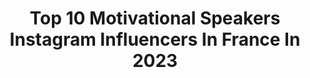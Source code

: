 ---
title: Top 10 Motivational Speakers Instagram Influencers In France In 2023
description: >-
  Find top motivational speakers Instagram influencers in France in 2023. Most popular hashtags: #motivation #climbing #motivationquotes #motivationalquotes.
platform: Instagram
hits: 26
text_top: See the best Instagram influencers on inBeat.
text_bottom: inBeat has 26 Instagram influencers like this in France for you to collaborate.
profiles:
  - username: "nuriapicasoficial"
    fullname: >-
      Núria Picas
    bio: >-
      🥇 Ultra Trail World Champion 👇🏻 Motivational Speaker / Conferenciant 👇🏻
    location: "France"
    followers: 89538
    engagement: 424
    commentsToLikes: 0.006723
    id: ck5hcdyoghkgb0i11h3ue032d
    verified: true
    hashtags: "#challengesportcatalogne, #bergueda, #livemorenow, #climbing"
  - username: "jacovangass"
    fullname: >-
      Jaco van Gass
    bio: >-
      🚴🏻‍♂️ Champion Para-Cyclist 📢 Motivational Speaker 🏔 Adventurer 👷🏽‍♂️ @thewigleygroup 🏡 @assetacademyuk 🚵🏼‍♀️ @thinairsports
    location: "France"
    followers: 10508
    engagement: 447
    commentsToLikes: 0.010860
    id: ck6tqj2slrr600j71l6ra6sih
    verified: false
    hashtags: "#lovecycling, #fit, #cyclingshot, #cyclingphoto"
  - username: "jae_deen"
    fullname: >-
      Jae Deen
    bio: >-
      🇨🇦 Muslim Convert 10 Years 🇬🇭 | Author | Artist | Motivational Speaker | Language Learner | Philanthropist
    location: "France"
    followers: 211508
    engagement: 454
    commentsToLikes: 0.032381
    id: ck5hjgu3agltx0i111nsxcr96
    verified: false
    hashtags: "#marriage, #explorepage, #salams, #muslimlove"
  - username: "femitaayanbeku"
    fullname: >-
      Femita Ayanbeku
    bio: >-
      USA Paralympian #TeamOssur #össurfamily #grrrlarmy Motivational Speaker-ACE Personal Trainer CEO:Limb-It-LessCreations Inc @theborntorunfoundation
    location: "France"
    followers: 10093
    engagement: 371
    commentsToLikes: 0.153224
    id: ck6ug6t6i190h0j71qs8rcjeo
    verified: true
    hashtags: "#lifewithoutlimitations, #grrlarmy, #grrrlarmy, #unitedprosthetics"
  - username: "fredrik.strang"
    fullname: >-
      Fredrik Sträng
    bio: >-
      Climber | Motivational speaker | Filmmaker Climbed nine 8000m peaks / 7 Summits in 191 days - My journey to the worlds mountains -
    location: "France"
    followers: 6263
    engagement: 566
    commentsToLikes: 0.024666
    id: ckf5ubutdkbdu0j23fj6hwqne
    verified: false
    hashtags: "#lasportiva, #abisko, #climbing, #dalarna"
  - username: "vjerujemucuda"
    fullname: >-
      VJERUJEM U CUDA
    bio: >-
      BRATISLAV SAVIĆ Public & Motivational speaker YouTuber creator Book author - "IZABERI USPEH" Business mail: vjerujemucudabratislav@gmail.com
    location: "France"
    followers: 20984
    engagement: 283
    commentsToLikes: 0.042589
    id: ck13agis6qa470i199ws932mn
    verified: false
    hashtags: "#karleusastar, #jelenakarleusa, #karleusa, #dobarglas"
  - username: "emprezzgolding"
    fullname: >-
      Emprezz Golding
    bio: >-
      Television Host & Executive. Motivational Speaker. Entrepreneur. Youth Advocate. Board Chair - Maxfield Park Children's Home. UNIA member. Mom & Wife.
    location: "France"
    followers: 195583
    engagement: 73
    commentsToLikes: 0.024771
    id: ck5zk8h8kj0oh0i147qqh0jba
    verified: false
    hashtags: "#myyaad, #jamaica, #iamemprezz, #exceptionaljamaicans"
  - username: "theyoungbulljgray"
    fullname: >-
      Jonas Gray
    bio: >-
      God First. Proud Father #NFL RB. Notre Dame. Pontiac, MI. Motivational Speaker. Servant Leader. Politics. SB XLIX champ.
    location: "France"
    followers: 49205
    engagement: 121
    commentsToLikes: 0.018144
    id: ck5zxqzbn8i1d0i14s9oeownc
    verified: true
    hashtags: "#hbd, #pontiacyouthrec, #ballin, #pontiacsliverdome"
  - username: "un_sent_messages"
    fullname: >-
      Unsent Messages
    bio: >-
      We learn little from our successes, but a lot from our failures.
    location: "France"
    followers: 35335
    engagement: 355
    commentsToLikes: 0.008772
    id: ck139fo79l2fs0i19l873zdk0
    verified: false
    hashtags: "#quotagram, #successmindset, #successtips, #tale"
  - username: "journey.to.make.millions"
    fullname: >-
      JTMM💰SUCCESS💰MINDSET
    bio: >-
      💎 Welcome to our family of Big Dreamers. 🚀Help to boost your inner feelings. 🕵️DM me for paid mentorship. 👇🏻Free ig growth ebook.
    location: "France"
    followers: 3799
    engagement: 810
    commentsToLikes: 0.043580
    id: ckaoy9hejgk8t0i78o3wqsxzn
    verified: false
    hashtags: "#hustleandmotivate, #motivationwall, #motivationeveryday, #hustletown"
---